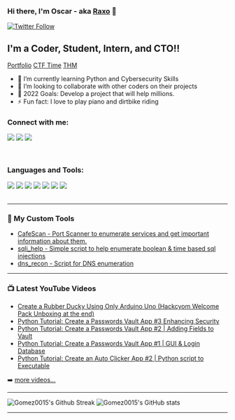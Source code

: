 ### Hi there, I'm Oscar - aka [Raxo][twitter] 👋

[![Twitter Follow](https://img.shields.io/twitter/follow/RaxoCoding?color=1DA1F2&logo=twitter&style=for-the-badge)](https://twitter.com/RaxoCoding?ref_src=twsrc%5Etfw)

## I'm a Coder, Student, Intern, and CTO!!

[Portfolio](https://gomez0015.github.io/PortfolioCMD/)
[CTF Time](https://ctftime.org/user/128132)
[THM](https://tryhackme.com/p/RaxoCoding)

- 🌱 I’m currently learning Python and Cybersecurity Skills
- 👯 I’m looking to collaborate with other coders on their projects
- 🥅 2022 Goals: Develop a project that will help millions.
- ⚡ Fun fact: I love to play piano and dirtbike riding

### Connect with me:

[<image src="https://img.shields.io/badge/Youtube-black?style=for-the-badge&logo=youtube&logoColor=red">][youtube]
[<image src="https://img.shields.io/badge/Twitter-black?style=for-the-badge&logo=twitter&logoColor=lightblue">][twitter]
[<image src="https://img.shields.io/badge/LinkedIn-black?style=for-the-badge&logo=linkedin&logoColor=blue">][linkedin]

<br />

### Languages and Tools:

<image src="https://img.shields.io/badge/Python-black?style=for-the-badge&logo=python&logoColor=blue">
<image src="https://img.shields.io/badge/javascript-black.svg?&style=for-the-badge&logo=javascript&logoColor=yellow">
<image src="https://img.shields.io/badge/C%20Language-black.svg?&style=for-the-badge&logo=c&logoColor=pink"> 
<image src="https://img.shields.io/badge/bash-black?style=for-the-badge&logo=windows%20terminal&logoColor=white">      
<image src="https://img.shields.io/badge/Windows-black?style=for-the-badge&logo=windows&logoColor=blue">
<image src="https://img.shields.io/badge/Linux-black?style=for-the-badge&logo=linux&logoColor=white">
<image src="https://img.shields.io/badge/Kali_Linux-black?style=for-the-badge&logo=kali-linux&logoColor=blue"> 

<br />
<br />

---
<!-- MY TOOLS -->
### 🧰 My Custom Tools

- [CafeScan - Port Scanner to enumerate services and get important information about them.](https://github.com/Gomez0015/CafeScan)
- [sqli_help - Simple script to help enumerate boolean & time based sql injections](https://github.com/Gomez0015/sqli_help)
- [dns_recon - Script for DNS enumeration](https://github.com/Gomez0015/dns_recon)

---

### 📺 Latest YouTube Videos

<!-- YOUTUBE:START -->
- [Create a Rubber Ducky Using Only Arduino Uno (Hackcyom Welcome Pack Unboxing at the end)](https://www.youtube.com/watch?v=tlYMNxC_Ptk)
- [Python Tutorial: Create a Passwords Vault App #3 Enhancing Security](https://www.youtube.com/watch?v=QBSAfahLuSk)
- [Python Tutorial: Create a Passwords Vault App #2 | Adding Fields to Vault](https://www.youtube.com/watch?v=EDxQKsyUg40)
- [Python Tutorial: Create a Passwords Vault App #1 | GUI &amp; Login Database](https://www.youtube.com/watch?v=UrH2WCoYEVo)
- [Python Tutorial: Create an Auto Clicker App #2 | Python script to Executable](https://www.youtube.com/watch?v=gXjNLTJZOL0)
<!-- YOUTUBE:END -->

➡️ [more videos...](https://www.youtube.com/channel/UCGxmNncs5ihjB-xk_9UUHyw)

---

  ![Gomez0015's Github Streak](https://github-readme-streak-stats.herokuapp.com/?user=Gomez0015&theme=onedark)
  ![Gomez0015's GitHub stats](https://github-readme-stats.vercel.app/api?username=Gomez0015&show_icons=true&theme=onedark)

---
  
[twitter]: https://twitter.com/RaxoCoding
[youtube]: https://www.youtube.com/channel/UCGxmNncs5ihjB-xk_9UUHyw
[linkedin]: https://www.linkedin.com/in/oscargomezceo/
[portfolio]: https://gomez0015.github.io/PortfolioCMD/
